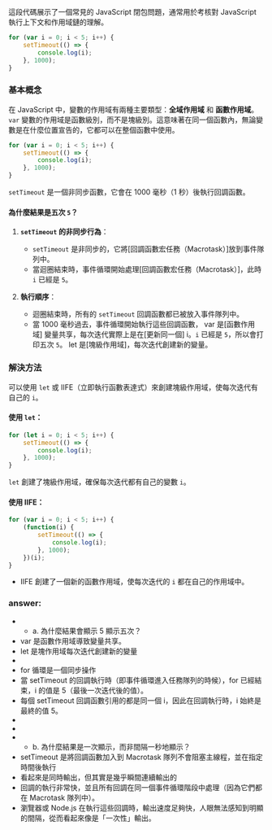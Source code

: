 這段代碼展示了一個常見的 JavaScript 閉包問題，通常用於考核對 JavaScript 執行上下文和作用域鏈的理解。
```javascript
for (var i = 0; i < 5; i++) {
    setTimeout(() => { 
        console.log(i); 
    }, 1000); 
}
```

### 基本概念

在 JavaScript 中，變數的作用域有兩種主要類型：**全域作用域** 和 **函數作用域**。`var` 變數的作用域是函數級別，而不是塊級別。這意味著在同一個函數內，無論變數是在什麼位置宣告的，它都可以在整個函數中使用。

```javascript
for (var i = 0; i < 5; i++) {
    setTimeout(() => { 
        console.log(i); 
    }, 1000); 
}
```
`setTimeout` 是一個非同步函數，它會在 1000 毫秒（1 秒）後執行回調函數。

#### 為什麼結果是五次 `5`？

1. **`setTimeout` 的非同步行為**：
   - `setTimeout` 是非同步的，它將[回調函數宏任務（Macrotask）]放到事件隊列中。
   - 當迴圈結束時，事件循環開始處理[回調函數宏任務（Macrotask）]，此時 `i` 已經是 `5`。

2. **執行順序**：
   - 迴圈結束時，所有的 `setTimeout` 回調函數都已被放入事件隊列中。
   - 當 1000 毫秒過去，事件循環開始執行這些回調函數，
   var 是[函數作用域] 變量共享，每次迭代實際上是在[更新同一個] i。`i` 已經是 `5`，所以會打印五次 `5`。
   let 是[塊級作用域]，每次迭代創建新的變量。


### 解決方法

可以使用 `let` 或 IIFE（立即執行函數表達式）來創建塊級作用域，使每次迭代有自己的 `i`。

#### 使用 `let`：
```javascript
for (let i = 0; i < 5; i++) {
    setTimeout(() => { 
        console.log(i); 
    }, 1000); 
}
```
`let` 創建了塊級作用域，確保每次迭代都有自己的變數 `i`。

#### 使用 IIFE：
```javascript
for (var i = 0; i < 5; i++) {
    (function(i) {
        setTimeout(() => { 
            console.log(i); 
        }, 1000);
    })(i);
}
```
- IIFE 創建了一個新的函數作用域，使每次迭代的 `i` 都在自己的作用域中。


### answer:
- * a. 為什麼結果會顯示 5 顯示五次？
- var 是函數作用域導致變量共享。 
- let 是塊作用域每次迭代創建新的變量
- 
- for 循環是一個同步操作
- 當 setTimeout 的回調執行時（即事件循環進入任務隊列的時候），for 已經結束，i 的值是 5（最後一次迭代後的值）。
- 每個 setTimeout 回調函數引用的都是同一個 i，因此在回調執行時，i 始終是最終的值 5。
- 
- 
- * b. 為什麼結果是⼀次顯⽰，⽽非間隔⼀秒地顯⽰？
- setTimeout 是將回調函數加入到 Macrotask 隊列不會阻塞主線程，並在指定時間後執行
- 看起來是同時輸出，但其實是幾乎瞬間連續輸出的
- 回調的執行非常快，並且所有回調在同一個事件循環階段中處理（因為它們都在 Macrotask 隊列中）。
- 瀏覽器或 Node.js 在執行這些回調時，輸出速度足夠快，人眼無法感知到明顯的間隔，從而看起來像是「一次性」輸出。